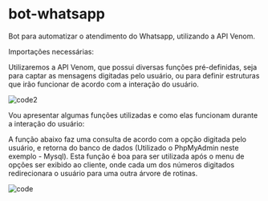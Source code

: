 # bot-whatsapp
Bot para automatizar o atendimento do Whatsapp, utilizando a API Venom.

Importações necessárias: 

Utilizaremos a API Venom, que possui diversas funções pré-definidas, seja para captar as mensagens
digitadas pelo usuário, ou para definir estruturas que irão funcionar de acordo com a interação do
usuário.

![code2](https://github.com/czkni/bot-whatsapp/assets/127226763/94ae2d47-9f7a-4a15-99a7-60c9909e8b00)


Vou apresentar algumas funções utilizadas e como elas funcionam durante a interação do usuário:

A função abaixo faz uma consulta de acordo com a opção digitada pelo usuário, e retorna do banco de
dados (Utilizado o PhpMyAdmin neste exemplo - Mysql). Esta função é boa para ser utilizada após o 
menu de opções ser exibido ao cliente, onde cada um dos números digitados redirecionara o usuário
para uma outra árvore de rotinas.

![code](https://github.com/czkni/bot-whatsapp/assets/127226763/0b23739d-91d7-4250-b449-39c2d8fba26a)
